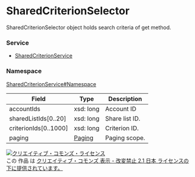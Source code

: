 # SharedCriterionSelector
SharedCriterionSelector object holds search criteria of get method.
### Service
+ [SharedCriterionService](../../services/SharedCriterionService.md)

### Namespace
[SharedCriterionService#Namespace](../../services/SharedCriterionService.md#namespace)

| Field | Type | Description | 
|---|---|---|
| accountIds| xsd: long| Account ID |
| sharedListIds[0..20]| xsd: long| Share list ID. |
| criterionIds[0..1000]| xsd: long| Criterion ID. |
| paging| <a href="../Common/Paging.md">Paging</a>| Paging scope. |

<a rel="license" href="http://creativecommons.org/licenses/by-nd/2.1/jp/"><img alt="クリエイティブ・コモンズ・ライセンス" style="border-width:0" src="https://i.creativecommons.org/l/by-nd/2.1/jp/88x31.png" /></a><br />この 作品 は <a rel="license" href="http://creativecommons.org/licenses/by-nd/2.1/jp/">クリエイティブ・コモンズ 表示 - 改変禁止 2.1 日本 ライセンスの下に提供されています。</a>

